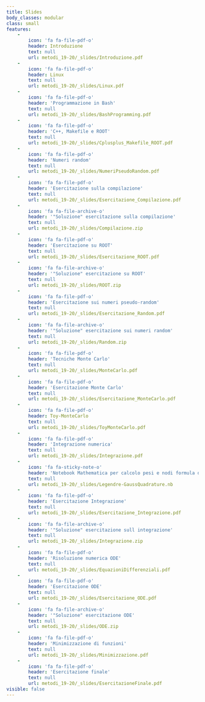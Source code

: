 ```yaml
---
title: Slides
body_classes: modular
class: small
features:
    -
        icon: 'fa fa-file-pdf-o'
        header: Introduzione
        text: null
        url: metodi_19-20/_slides/Introduzione.pdf
    -
        icon: 'fa fa-file-pdf-o'
        header: Linux
        text: null
        url: metodi_19-20/_slides/Linux.pdf
    -
        icon: 'fa fa-file-pdf-o'
        header: 'Programmazione in Bash'
        text: null
        url: metodi_19-20/_slides/BashProgramming.pdf
    -
        icon: 'fa fa-file-pdf-o'
        header: 'C++, Makefile e ROOT'
        text: null
        url: metodi_19-20/_slides/Cplusplus_Makefile_ROOT.pdf
    -
        icon: 'fa fa-file-pdf-o'
        header: 'Numeri random'
        text: null
        url: metodi_19-20/_slides/NumeriPseudoRandom.pdf
    -
        icon: 'fa fa-file-pdf-o'
        header: 'Esercitazione sulla compilazione'
        text: null
        url: metodi_19-20/_slides/Esercitazione_Compilazione.pdf
    -
        icon: 'fa fa-file-archive-o'
        header: '"Soluzione" esercitazione sulla compilazione'
        text: null
        url: metodi_19-20/_slides/Compilazione.zip
    -
        icon: 'fa fa-file-pdf-o'
        header: 'Esercitazione su ROOT'
        text: null
        url: metodi_19-20/_slides/Esercitazione_ROOT.pdf
    -
        icon: 'fa fa-file-archive-o'
        header: '"Soluzione" esercitazione su ROOT'
        text: null
        url: metodi_19-20/_slides/ROOT.zip
    -
        icon: 'fa fa-file-pdf-o'
        header: 'Esercitazione sui numeri pseudo-random'
        text: null
        url: metodi_19-20/_slides/Esercitazione_Random.pdf
    -
        icon: 'fa fa-file-archive-o'
        header: '"Soluzione" esercitazione sui numeri random'
        text: null
        url: metodi_19-20/_slides/Random.zip
    -
        icon: 'fa fa-file-pdf-o'
        header: 'Tecniche Monte Carlo'
        text: null
        url: metodi_19-20/_slides/MonteCarlo.pdf
    -
        icon: 'fa fa-file-pdf-o'
        header: 'Esercitazione Monte Carlo'
        text: null
        url: metodi_19-20/_slides/Esercitazione_MonteCarlo.pdf
    -
        icon: 'fa fa-file-pdf-o'
        header: Toy-MonteCarlo
        text: null
        url: metodi_19-20/_slides/ToyMonteCarlo.pdf
    -
        icon: 'fa fa-file-pdf-o'
        header: 'Integrazione numerica'
        text: null
        url: metodi_19-20/_slides/Integrazione.pdf
    -
        icon: 'fa fa-sticky-note-o'
        header: 'Notebook Mathematica per calcolo pesi e nodi formula di Gauss'
        text: null
        url: metodi_19-20/_slides/Legendre-GaussQuadrature.nb
    -
        icon: 'fa fa-file-pdf-o'
        header: 'Esercitazione Integrazione'
        text: null
        url: metodi_19-20/_slides/Esercitazione_Integrazione.pdf
    -
        icon: 'fa fa-file-archive-o'
        header: '"Soluzione" esercitazione sull integrazione'
        text: null
        url: metodi_19-20/_slides/Integrazione.zip
    -
        icon: 'fa fa-file-pdf-o'
        header: 'Risoluzione numerica ODE'
        text: null
        url: metodi_19-20/_slides/EquazioniDifferenziali.pdf
    -
        icon: 'fa fa-file-pdf-o'
        header: 'Esercitazione ODE'
        text: null
        url: metodi_19-20/_slides/Esercitazione_ODE.pdf
    -
        icon: 'fa fa-file-archive-o'
        header: '"Soluzione" esercitazione ODE'
        text: null
        url: metodi_19-20/_slides/ODE.zip
    -
        icon: 'fa fa-file-pdf-o'
        header: 'Minimizzazione di funzioni'
        text: null
        url: metodi_19-20/_slides/Minimizzazione.pdf
    -
        icon: 'fa fa-file-pdf-o'
        header: 'Esercitazione finale'
        text: null
        url: metodi_19-20/_slides/EsercitazioneFinale.pdf
visible: false
---
```


